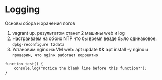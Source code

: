 # Logging
Основы сбора и хранения логов 
1. vagrant up. результатом станет 2 машины web и log
2. Настраиваем на обоих NTP что бы время везде было одинаковое.  ``` dpkg-reconfigure tzdata ```
3. Установим nginx на VM web: apt update && apt install -y nginx  и ``` проверим, что nginx работает корректно ```
```
function test() {
    console.log("notice the blank line before this function?");
}
``` 
 
